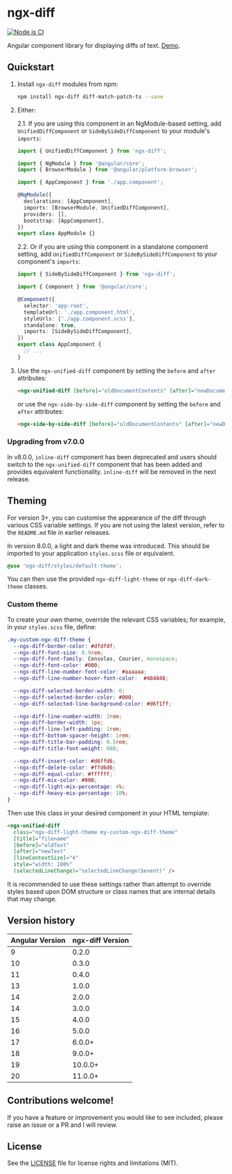 # ngx-diff

[![Node.js CI](https://github.com/rars/ngx-diff/actions/workflows/node.js.yml/badge.svg)](https://github.com/rars/ngx-diff/actions/workflows/node.js.yml)

Angular component library for displaying diffs of text. [Demo](https://rars.github.io/ngx-diff/).

## Quickstart

1. Install `ngx-diff` modules from npm:
   ```bash
   npm install ngx-diff diff-match-patch-ts --save
   ```
2. Either:

   2.1. If you are using this component in an NgModule-based setting, add `UnifiedDiffComponent` or `SideBySideDiffComponent` to your module's `imports`:

   ```typescript
   import { UnifiedDiffComponent } from 'ngx-diff';

   import { NgModule } from '@angular/core';
   import { BrowserModule } from '@angular/platform-browser';

   import { AppComponent } from './app.component';

   @NgModule({
     declarations: [AppComponent],
     imports: [BrowserModule, UnifiedDiffComponent],
     providers: [],
     bootstrap: [AppComponent],
   })
   export class AppModule {}
   ```

   2.2. Or if you are using this component in a standalone component setting, add `UnifiedDiffComponent` or `SideBySideDiffComponent` to your component's `imports`:

   ```typescript
   import { SideBySideDiffComponent } from 'ngx-diff';

   import { Component } from '@angular/core';

   @Component({
     selector: 'app-root',
     templateUrl: './app.component.html',
     styleUrls: ['./app.component.scss'],
     standalone: true,
     imports: [SideBySideDiffComponent],
   })
   export class AppComponent {
     // ...
   }
   ```

3. Use the `ngx-unified-diff` component by setting the `before` and `after` attributes:

   ```HTML
   <ngx-unified-diff [before]="oldDocumentContents" [after]="newDocumentContents" [lineContextSize]="4" />
   ```

   or use the `ngx-side-by-side-diff` component by setting the `before` and `after` attributes:

   ```HTML
   <ngx-side-by-side-diff [before]="oldDocumentContents" [after]="newDocumentContents" [lineContextSize]="4" />
   ```

### Upgrading from v7.0.0

In v8.0.0, `inline-diff` component has been deprecated and users should switch to the `ngx-unified-diff` component that has been added and provides equivalent functionality. `inline-diff` will be removed in the next release.

## Theming

For version 3+, you can customise the appearance of the diff through various CSS variable settings. If you are not using the latest version, refer to the `README.md` file in earlier releases.

In version 8.0.0, a light and dark theme was introduced. This should be imported to your application `styles.scss` file or equivalent.

```scss
@use 'ngx-diff/styles/default-theme';
```

You can then use the provided `ngx-diff-light-theme` or `ngx-diff-dark-theme` classes.

### Custom theme

To create your own theme, override the relevant CSS variables; for example, in your `styles.scss` file, define:

```SCSS
.my-custom-ngx-diff-theme {
  --ngx-diff-border-color: #dfdfdf;
  --ngx-diff-font-size: 0.9rem;
  --ngx-diff-font-family: Consolas, Courier, monospace;
  --ngx-diff-font-color: #000;
  --ngx-diff-line-number-font-color: #aaaaaa;
  --ngx-diff-line-number-hover-font-color:  #484848;

  --ngx-diff-selected-border-width: 0;
  --ngx-diff-selected-border-color: #000;
  --ngx-diff-selected-line-background-color: #d6f1ff;

  --ngx-diff-line-number-width: 2rem;
  --ngx-diff-border-width: 1px;
  --ngx-diff-line-left-padding: 1rem;
  --ngx-diff-bottom-spacer-height: 1rem;
  --ngx-diff-title-bar-padding: 0.5rem;
  --ngx-diff-title-font-weight: 600;

  --ngx-diff-insert-color: #d6ffd6;
  --ngx-diff-delete-color: #ffd6d6;
  --ngx-diff-equal-color: #ffffff;
  --ngx-diff-mix-color: #000;
  --ngx-diff-light-mix-percentage: 4%;
  --ngx-diff-heavy-mix-percentage: 10%;
}
```

Then use this class in your desired component in your HTML template:

```HTML
<ngx-unified-diff
  class="ngx-diff-light-theme my-custom-ngx-diff-theme"
  [title]="filename"
  [before]="oldText"
  [after]="newText"
  [lineContextSize]="4"
  style="width: 100%"
  (selectedLineChange)="selectedLineChange($event)" />
```

It is recommended to use these settings rather than attempt to override styles based upon DOM structure or class names that are internal details that may change.

## Version history

| Angular Version | ngx-diff Version |
| --------------- | ---------------- |
| 9               | 0.2.0            |
| 10              | 0.3.0            |
| 11              | 0.4.0            |
| 13              | 1.0.0            |
| 14              | 2.0.0            |
| 14              | 3.0.0            |
| 15              | 4.0.0            |
| 16              | 5.0.0            |
| 17              | 6.0.0+           |
| 18              | 9.0.0+           |
| 19              | 10.0.0+          |
| 20              | 11.0.0+          |

## Contributions welcome!

If you have a feature or improvement you would like to see included, please raise an issue or a PR and I will review.

## License

See the [LICENSE](LICENSE) file for license rights and limitations (MIT).
